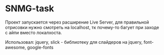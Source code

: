 # SNMG-task
Проект запускается через расширение Live Server, для правильной отрисовки нужно смотреть на localhost, тк почему-то багует при заходе с айпи вместо локалхоста.

Использовал: 
jquery,
slick - библиотеку для слайдеров на jquery,
font-awesome,
google-fonts
